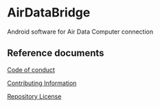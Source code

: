 # AirDataBridge

Android software for Air Data Computer connection

## Reference documents

[Code of conduct](CODE_OF_CONDUCT.md)

[Contributing Information](CONTRIBUTING.md)

[Repository License](LICENSE)
